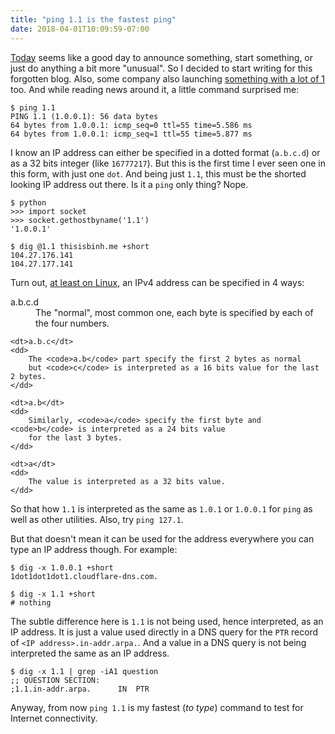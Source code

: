 ```yaml
---
title: "ping 1.1 is the fastest ping"
date: 2018-04-01T10:09:59-07:00
---
```


[Today](https://en.wikipedia.org/wiki/April_Fools%27_Day)
seems like a good day to announce something, start something,
or just do anything a bit more "unusual".
So I decided to start writing for this forgotten blog.
Also, some company also launching
[something with a lot of 1](https://blog.cloudflare.com/announcing-1111/) too.
And while reading news around it, a little command surprised me:

```shell
$ ping 1.1
PING 1.1 (1.0.0.1): 56 data bytes
64 bytes from 1.0.0.1: icmp_seq=0 ttl=55 time=5.586 ms
64 bytes from 1.0.0.1: icmp_seq=1 ttl=55 time=5.877 ms
```

I know an IP address can either be specified in a dotted format (`a.b.c.d`)
or as a 32 bits integer (like `16777217`). But this is the first time I ever seen
one in this form, with just one `dot`. And being just `1.1`, this must be
the shorted looking IP address out there. Is it a `ping` only thing? Nope.

```shell
$ python
>>> import socket
>>> socket.gethostbyname('1.1')
'1.0.0.1'

$ dig @1.1 thisisbinh.me +short
104.27.176.141
104.27.177.141
```

Turn out, [at least  on Linux](http://man7.org/linux/man-pages/man3/inet_addr.3.html),
an IPv4 address can be specified in 4 ways:

<dl>
    <dt>
        a.b.c.d
    </dt>
    <dd>
        The "normal", most common one, each byte is specified by each of the four numbers.
    </dd>

    <dt>a.b.c</dt>
    <dd>
        The <code>a.b</code> part specify the first 2 bytes as normal
        but <code>c</code> is interpreted as a 16 bits value for the last 2 bytes.
    </dd>

    <dt>a.b</dt>
    <dd>
        Similarly, <code>a</code> specify the first byte and <code>b</code> is interpreted as a 24 bits value
        for the last 3 bytes.
    </dd>

    <dt>a</dt>
    <dd>
        The value is interpreted as a 32 bits value.
    </dd>
</dl>

So that how `1.1` is interpreted as the same as `1.0.1` or `1.0.0.1` for `ping` as well as other utilities. Also, try `ping 127.1`.

But that doesn't mean it can be used for the address everywhere you can type an IP address though. For example:

```shell
$ dig -x 1.0.0.1 +short
1dot1dot1dot1.cloudflare-dns.com.

$ dig -x 1.1 +short
# nothing
```

The subtle difference here is `1.1` is not being used, hence interpreted, as an IP address.
It is just a value used directly in a DNS query for the `PTR` record of `<IP address>.in-addr.arpa.`.
And a value in a DNS query is not being interpreted the same as an IP address.

```shell
$ dig -x 1.1 | grep -iA1 question
;; QUESTION SECTION:
;1.1.in-addr.arpa.      IN  PTR
```

Anyway, from now `ping 1.1` is my fastest (*to type*) command to test for Internet connectivity.
